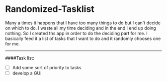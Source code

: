 # Randomized-Tasklist

Many a times it happens that I have too many things to do but I can't decide on which to do. 
I waste all my time deciding and in the end I end up doing nothing.
So I created ths app in order to do the deciding part for me. I basically feed it a list of tasks
that I want to do and it randomly chooses one for me.

------------------------------------
####Task list:
- [ ] Add some sort of priority to tasks
- [ ] develop a GUI
